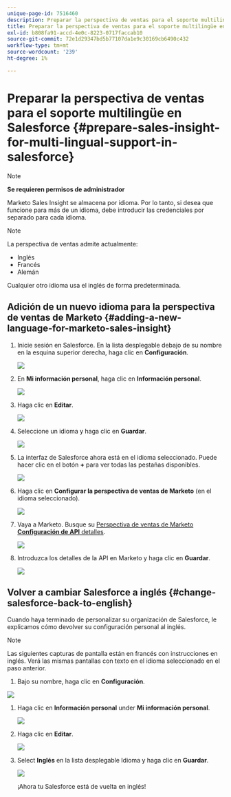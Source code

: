 ```yaml
---
unique-page-id: 7516460
description: Preparar la perspectiva de ventas para el soporte multilingüe en Salesforce - Marketo Docs - Documentación del producto
title: Preparar la perspectiva de ventas para el soporte multilingüe en Salesforce
exl-id: b808fa91-accd-4e0c-8223-0717faccab10
source-git-commit: 72e1d29347bd5b77107da1e9c30169cb6490c432
workflow-type: tm+mt
source-wordcount: '239'
ht-degree: 1%

---
```


# Preparar la perspectiva de ventas para el soporte multilingüe en Salesforce {#prepare-sales-insight-for-multi-lingual-support-in-salesforce}

>[!NOTE]
>
>**Se requieren permisos de administrador**

Marketo Sales Insight se almacena por idioma. Por lo tanto, si desea que funcione para más de un idioma, debe introducir las credenciales por separado para cada idioma.

>[!NOTE]
>
>La perspectiva de ventas admite actualmente:
>
>* Inglés
>* Francés
>* Alemán
>
>Cualquier otro idioma usa el inglés de forma predeterminada.

## Adición de un nuevo idioma para la perspectiva de ventas de Marketo {#adding-a-new-language-for-marketo-sales-insight}

1. Inicie sesión en Salesforce. En la lista desplegable debajo de su nombre en la esquina superior derecha, haga clic en **Configuración**.

   ![](assets/image2015-7-6-16-3a5-3a6.png)

1. En **Mi información personal**, haga clic en **Información personal**.

   ![](assets/image2015-7-6-16-3a5-3a25.png)

1. Haga clic en **Editar**.

   ![](assets/image2015-7-6-16-3a5-3a38.png)

1. Seleccione un idioma y haga clic en **Guardar**.

   ![](assets/image2015-7-6-16-3a5-3a47.png)

1. La interfaz de Salesforce ahora está en el idioma seleccionado. Puede hacer clic en el botón **+** para ver todas las pestañas disponibles.

   ![](assets/image2015-7-6-16-3a6-3a10.png)

1. Haga clic en **Configurar la perspectiva de ventas de Marketo** (en el idioma seleccionado).

   ![](assets/image2015-7-6-16-3a7-3a15.png)

1. Vaya a Marketo. Busque su [Perspectiva de ventas de Marketo **Configuración de API** detalles](/help/marketo/product-docs/marketo-sales-insight/msi-for-salesforce/configuration/configure-marketo-sales-insight-in-salesforce-enterprise-unlimited.md#configure-marketo-sales-insight).

   ![](assets/image2015-7-6-16-3a41-3a2.png)

1. Introduzca los detalles de la API en Marketo y haga clic en **Guardar**.

   ![](assets/image2015-7-6-16-3a7-3a43.png)

## Volver a cambiar Salesforce a inglés {#change-salesforce-back-to-english}

Cuando haya terminado de personalizar su organización de Salesforce, le explicamos cómo devolver su configuración personal al inglés.

>[!NOTE]
>
>Las siguientes capturas de pantalla están en francés con instrucciones en inglés.  Verá las mismas pantallas con texto en el idioma seleccionado en el paso anterior.

1. Bajo su nombre, haga clic en **Configuración**.

![](assets/image2015-7-6-16-3a5-3a6.png)

1. Haga clic en **Información personal** under **Mi información personal**.

   ![](assets/image2015-7-6-16-3a8-3a3.png)

1. Haga clic en **Editar**.

   ![](assets/image2015-7-6-16-3a8-3a19.png)

1. Select **Inglés** en la lista desplegable Idioma y haga clic en **Guardar**.

   ![](assets/image2015-7-6-16-3a8-3a31.png)

   ¡Ahora tu Salesforce está de vuelta en inglés!
